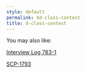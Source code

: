 ```yaml
---
style: default
permalink: Xd-class-contest
title: d-class-contest
---
```

You may also like:

[Interview Log 783-1](http://scp-wiki.net/interview-log-783-1)

[SCP-1793](http://scp-wiki.net/scp-1793)
